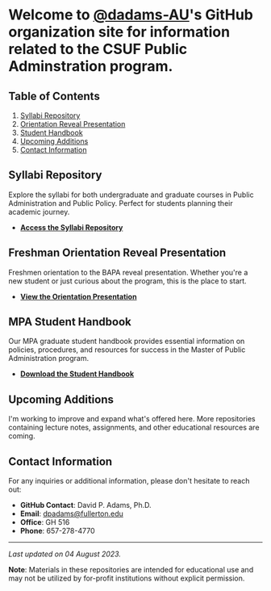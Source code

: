 # Welcome to [@dadams-AU](https://github.com/dadams-AU)'s GitHub organization site for information related to the CSUF Public Adminstration program. 


## Table of Contents

1. [Syllabi Repository](#syllabi-repository)
2. [Orientation Reveal Presentation](#orientation-reveal-presentation)
3. [Student Handbook](#student-handbook)
4. [Upcoming Additions](#upcoming-additions)
5. [Contact Information](#contact-information)

## Syllabi Repository

Explore the syllabi for both undergraduate and graduate courses in Public Administration and Public Policy. Perfect for students planning their academic journey.

- **[Access the Syllabi Repository](https://github.com/CSUF-MPA/courses)**

## Freshman Orientation Reveal Presentation

Freshmen orientation to the BAPA reveal presentation. Whether you're a new student or just curious about the program, this is the place to start.

- **[View the Orientation Presentation](https://csuf-mpa.github.io/bapa-orientation/)**

## MPA Student Handbook

Our MPA graduate student handbook provides essential information on policies, procedures, and resources for success in the Master of Public Administration program.

- **[Download the Student Handbook](https://hss.fullerton.edu/paj/_resources/pdfs/MPA%20Student%20Handbook%202021-2022.pdf)**

## Upcoming Additions

I'm working to improve and expand what's offered here. More repositories containing lecture notes, assignments, and other educational resources are coming.

## Contact Information

For any inquiries or additional information, please don't hesitate to reach out:

- **GitHub Contact**: David P. Adams, Ph.D.
- **Email**: dpadams@fullerton.edu
- **Office**: GH 516
- **Phone**: 657-278-4770
---

_Last updated on 04 August 2023._

**Note**: Materials in these repositories are intended for educational use and may not be utilized by for-profit institutions without explicit permission.
